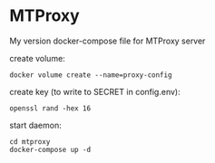 # MTProxy
My version docker-compose file for MTProxy server

create volume:
```
docker volume create --name=proxy-config
```

create key (to write to SECRET in config.env):
```
openssl rand -hex 16
```

start daemon:
```
cd mtproxy
docker-compose up -d
```
